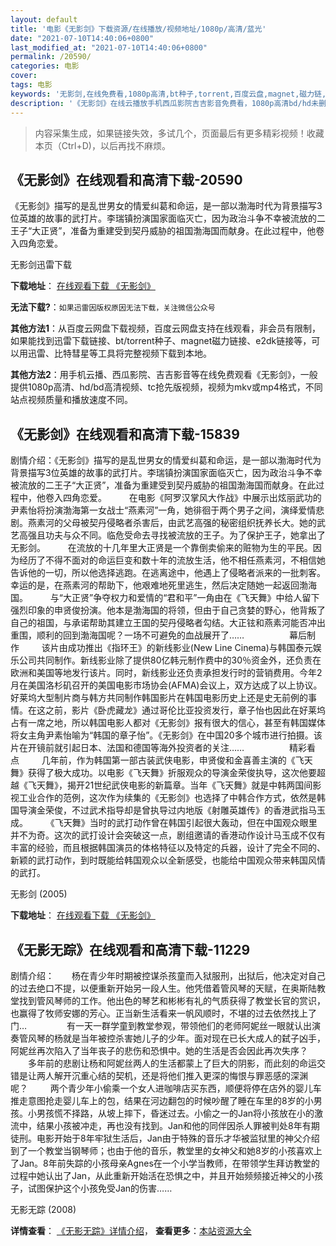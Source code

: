 ```yaml
---
layout: default
title: '电影《无影剑》下载资源/在线播放/视频地址/1080p/高清/蓝光'
date: "2021-07-10T14:40:06+0800"
last_modified_at: "2021-07-10T14:40:06+0800"
permalink: /20590/
categories: 电影
cover:
tags: 电影
keywords: '无影剑,在线免费看,1080p高清,bt种子,torrent,百度云盘,magnet,磁力链,迅雷下载资源'
description: '《无影剑》在线云播放手机西瓜影院吉吉影音免费看，1080p高清bd/hd未删减完整版和tc抢先枪版，mkv/mp4格式，附带bt/torrent种子、magnet/磁力链、百度云盘、网盘资源迅雷下载链接'
---
```


>内容采集生成，如果链接失效，多试几个，页面最后有更多精彩视频！收藏本页（Ctrl+D)，以后再找不麻烦。


## 《无影剑》在线观看和高清下载-20590

《无影剑》描写的是乱世男女的情爱纠葛和命运，是一部以渤海时代为背景描写3位英雄的故事的武打片。李瑞镇扮演国家面临灭亡，因为政治斗争不幸被流放的二王子“大正贤&rdquo;，准备为重建受到契丹威胁的祖国渤海国而献身。在此过程中，他卷入四角恋爱。


无影剑迅雷下载

**下载地址**： [在线观看下载 《无影剑》](https://www.993dy.com//vod-detail-id-23323.html) 


**无法下载?**：`如果迅雷因版权原因无法下载，关注微信公众号 `

**其他方法1**：从百度云网盘下载视频，百度云网盘支持在线观看，非会员有限制，如果能找到迅雷下载链接、bt/torrent种子、magnet磁力链接、e2dk链接等，可以用迅雷、比特彗星等工具将完整视频下载到本地。

**其他方法2**：用手机云播、西瓜影院、吉吉影音等在线免费观看《无影剑》，一般提供1080p高清、hd/bd高清视频、tc抢先版视频，视频为mkv或mp4格式，不同站点视频质量和播放速度不同。


## 《无影剑》在线观看和高清下载-15839

剧情介绍：《无影剑》描写的是乱世男女的情爱纠葛和命运，是一部以渤海时代为背景描写3位英雄的故事的武打片。李瑞镇扮演国家面临灭亡，因为政治斗争不幸被流放的二王子“大正贤”，准备为重建受到契丹威胁的祖国渤海国而献身。在此过程中，他卷入四角恋爱。  　　在电影《阿罗汉掌风大作战》中展示出炫丽武功的尹素怡将扮演渤海第一女战士“燕素河”一角，她徘徊于两个男子之间，演绎爱情悲剧。燕素河的父母被契丹侵略者杀害后，由武艺高强的秘密组织抚养长大。她的武艺高强且功夫与众不同。临危受命去寻找被流放的王子。为了保护王子，她拿出了无影剑。  　　在流放的十几年里大正贤是一个靠倒卖偷来的赃物为生的平民。因为经历了不得不面对的命运巨变和数十年的流放生活，他不相任燕素河，不相信她告诉他的一切，所以他选择逃跑。在逃离途中，他遇上了侵略者派来的一批刺客。幸运的是，在燕素河的帮助下，他艰难地死里逃生，然后决定随她一起返回渤海国。  　　与“大正贤”争夺权力和爱情的“君和平”一角由在《飞天舞》中给人留下强烈印象的申贤俊扮演。他本是渤海国的将领，但由于自己贪婪的野心，他背叛了自己的祖国，与承诺帮助其建立王国的契丹侵略者勾结。大正铉和燕素河能否冲出重围，顺利的回到渤海国呢？一场不可避免的血战展开了……  　　  　　幕后制作  　　该片由成功推出《指环王》的新线影业(New Line Cinema)与韩国泰元娱乐公司共同制作。新线影业除了提供80亿韩元制作费中的30％资金外，还负责在欧洲和美国等地发行该片。同时，新线影业还负责承担发行时的营销费用。今年2月在美国洛杉矶召开的美国电影市场协会(AFMA)会议上，双方达成了以上协议。好莱坞大型制片商与韩方共同制作韩国影片在韩国电影历史上还是史无前例的事情。在这之前，影片《卧虎藏龙》通过哥伦比亚投资发行，章子怡也因此在好莱坞占有一席之地，所以韩国电影人都对《无影剑》报有很大的信心，甚至有韩国媒体将女主角尹素怡喻为“韩国的章子怡”。《无影剑》在中国20多个城市进行拍摄。该片在开镜前就引起日本、法国和德国等海外投资者的关注……  　　  　　精彩看点  　　几年前，作为韩国第一部古装武侠电影，申贤俊和金喜善主演的《飞天舞》获得了极大成功。以电影《飞天舞》折服观众的导演金荣俊执导，这次他要超越《飞天舞》，揭开21世纪武侠电影的新篇章。当年《飞天舞》就是中韩两国间影视工业合作的范例，这次作为续集的《无影剑》也选择了中韩合作方式，依然是韩国导演金荣俊，不过武术指导却是曾执导过内地版《射雕英雄传》的香港武指马玉成。  　　《飞天舞》当时的武打动作曾在韩国引起很大轰动，但在中国观众眼里并不为奇。这次的武打设计会突破这一点，剧组邀请的香港动作设计马玉成不仅有丰富的经验，而且根据韩国演员的体格特征以及特定的兵器，设计了完全不同的、新颖的武打动作，到时既能给韩国观众以全新感受，也能给中国观众带来韩国风情的武打。


无影剑 (2005)

**下载地址**： [在线观看下载 《无影剑》](https://www.btbtdy.me/btdy/dy4392.html) 


## 《无影无踪》在线观看和高清下载-11229

剧情介绍：　　杨在青少年时期被控谋杀孩童而入狱服刑，出狱后，他决定对自己的过去绝口不提，以便重新开始另一段人生。他凭借着管风琴的天赋，在奥斯陆教堂找到管风琴师的工作。他出色的琴艺和彬彬有礼的气质获得了教堂长官的赏识，也赢得了牧师安娜的芳心。正当新生活看来一帆风顺时，不堪的过去依然找上了门… 　　 　　有一天一群学童到教堂参观，带领他们的老师阿妮丝一眼就认出演奏管风琴的杨就是当年被控杀害她儿子的少年。面对现在已长大成人的弑子凶手，阿妮丝再次陷入了当年丧子的悲伤和恐惧中。她的生活是否会因此再次失序？  　　多年前的悲剧让杨和阿妮丝两人的生活都蒙上了巨大的阴影，而此刻的命运交错是让两人解开沉重心结的契机，还是将他们推入更深的悔恨与罪恶感的深渊呢？  　　两个青少年小偷乘一个女人进咖啡店买东西，顺便将停在店外的婴儿车推走意图抢走婴儿车上的包，结果在河边翻包的时候吵醒了睡在车里的8岁的小男孩。小男孩慌不择路，从坡上摔下，昏迷过去。小偷之一的Jan将小孩放在小的激流中，结果小孩被冲走，再也没有找到。Jan和他的同伴因杀人罪被判处8年有期徒刑。电影开始于8年牢狱生活后，Jan由于特殊的音乐才华被监狱里的神父介绍到了一个教堂当钢琴师；也由于他的音乐，教堂里的女神父和她8岁的小孩喜欢上了Jan。8年前失踪的小孩母亲Agnes在一个小学当教师，在带领学生拜访教堂的过程中她认出了Jan，从此重新开始活在恐惧之中，并且开始频频接近神父的小孩子，试图保护这个小孩免受Jan的伤害……


无影无踪 (2008)

**详情查看**： [《无影无踪》详情介绍](/movie/11229/)， **查看更多**：[本站资源大全](/movie/t/all/)


